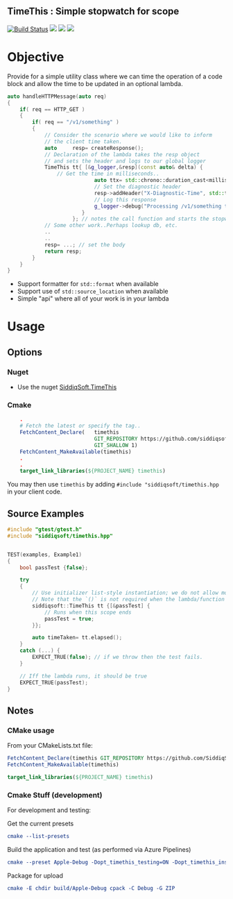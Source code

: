 TimeThis : Simple stopwatch for scope
-------------------------------------------

[![Build Status](https://dev.azure.com/siddiqsoft/siddiqsoft/_apis/build/status/SiddiqSoft.TimeThis?branchName=main)](https://dev.azure.com/siddiqsoft/siddiqsoft/_build/latest?definitionId=11&branchName=main)
![](https://img.shields.io/nuget/v/SiddiqSoft.TimeThis)
![](https://img.shields.io/github/v/tag/SiddiqSoft/TimeThis)
![](https://img.shields.io/azure-devops/tests/siddiqsoft/siddiqsoft/11)


# Objective
Provide for a simple utility class where we can time the operation of a code block and allow
the time to be updated in an optional lambda.

```cpp
auto handleHTTPMessage(auto req)
{
    if( req == HTTP_GET )
    {
        if( req == "/v1/something" )
        {
            // Consider the scenario where we would like to inform
            // the client time taken.
            auto     resp= createResponse();
            // Declaration of the lambda takes the resp object
            // and sets the header and logs to our global logger
            TimeThis tt{ [&g_logger,&resp](const auto& delta) {
                // Get the time in milliseconds..
                            auto ttx= std::chrono::duration_cast<milliseconds>(tt.elapsed());
                            // Set the diagnostic header
                            resp->addHeader("X-Diagnostic-Time", std::to_string(ttx.count()) );
                            // Log this response
                            g_logger->debug("Processing /v1/something took {}ms", ttx );
                        }
                     }; // notes the call function and starts the stopwatch
            // Some other work..Perhaps lookup db, etc.
            ..
            ..
            resp= ...; // set the body
            return resp;
        }
    }
}
```

- Support formatter for `std::format` when available
- Support use of `std::source_location` when available
- Simple "api" where all of your work is in your lambda

# Usage

## Options

### Nuget
- Use the nuget [SiddiqSoft.TimeThis](https://www.nuget.org/packages/SiddiqSoft.TimeThis/)

### Cmake
```cmake
    .
    # Fetch the latest or specify the tag..
    FetchContent_Declare(   timethis
                            GIT_REPOSITORY https://github.com/siddiqsoft/TimeThis.git
                            GIT_SHALLOW 1)
    FetchContent_MakeAvailable(timethis)
    .
    .
    target_link_libraries(${PROJECT_NAME} timethis)
```

You may then use `timethis` by adding `#include "siddiqsoft/timethis.hpp` in your client code.

## Source Examples

```cpp
#include "gtest/gtest.h"
#include "siddiqsoft/timethis.hpp"


TEST(examples, Example1)
{
    bool passTest {false};

    try
    {
        // Use initializer list-style instantiation; we do not allow move/assignment construction.
        // Note that the `()` is not required when the lambda/function takes no argument.
        siddiqsoft::TimeThis tt {[&passTest] {
            // Runs when this scope ends
            passTest = true;
        }};

        auto timeTaken= tt.elapsed();
    }
    catch (...) {
        EXPECT_TRUE(false); // if we throw then the test fails.
    }

    // Iff the lambda runs, it should be true
    EXPECT_TRUE(passTest);
}
```

## Notes

### CMake usage

From your CMakeLists.txt file:
```cmake
FetchContent_Declare(timethis GIT_REPOSITORY https://github.com/SiddiqSoft/TimeThis.git)
FetchContent_MakeAvailable(timethis)

target_link_libraries(${PROJECT_NAME} timethis)
```

### Cmake Stuff (development)

For development and testing:

Get the current presets
```cmake
cmake --list-presets
```

Build the application and test (as performed via Azure Pipelines)
```cmake
cmake --preset Apple-Debug -Dopt_timethis_testing=ON -Dopt_timethis_install=ON -DCI_BUILDID=0.0.0.0
```

Package for upload
```cmake
cmake -E chdir build/Apple-Debug cpack -C Debug -G ZIP
```

